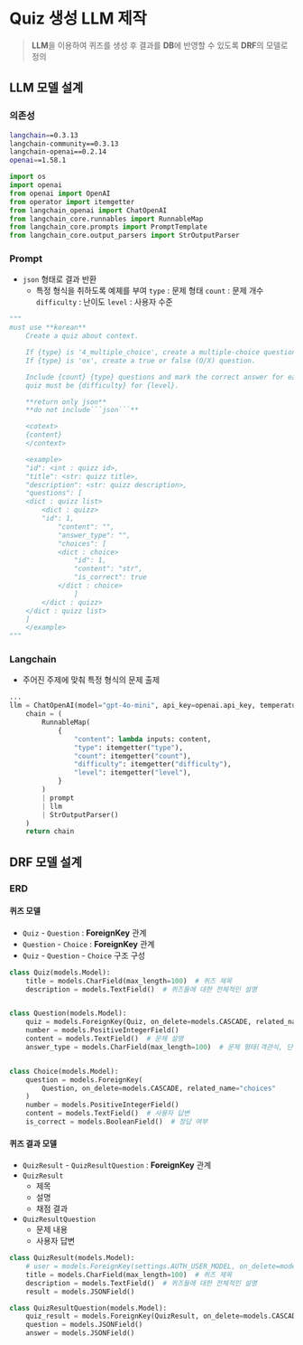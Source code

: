 # Quiz 생성 LLM 제작
> **LLM**을 이용하여 퀴즈를 생성 후 결과를 **DB**에 반영할 수 있도록 **DRF**의 모델로 정의

## LLM 모델 설계

### 의존성

```bash
langchain==0.3.13
langchain-community==0.3.13
langchain-openai==0.2.14
openai==1.58.1
```

```py
import os
import openai
from openai import OpenAI
from operator import itemgetter
from langchain_openai import ChatOpenAI
from langchain_core.runnables import RunnableMap
from langchain_core.prompts import PromptTemplate
from langchain_core.output_parsers import StrOutputParser
```

### Prompt
- `json` 형태로 결과 반환
  - 특정 형식을 취하도록 예졔를 부여
`type` : 문제 형태
`count` : 문제 개수
`difficulty` : 난이도
`level` : 사용자 수준

```py
"""
must use **korean**
    Create a quiz about context.

    If {type} is '4_multiple_choice', create a multiple-choice question with 4 options.
    If {type} is 'ox', create a true or false (O/X) question.

    Include {count} {type} questions and mark the correct answer for each question.
    quiz must be {difficulty} for {level}.

    **return only json**
    **do not include```json```**

    <cotext>
    {content}
    </context>

    <example>
    "id": <int : quizz id>,
    "title": <str: quizz title>,
    "description": <str: quizz description>,
    "questions": [
    <dict : quizz list>
        <dict : quizz>
        "id": 1,
            "content": "",
            "answer_type": "",
            "choices": [
            <dict : choice>
                "id": 1,
                "content": "str",
                "is_correct": true
            </dict : choice>
                ]
        </dict : quizz>
    </dict : quizz list>
    ]
    </example>
"""
```

### Langchain
- 주어진 주제에 맞춰 특정 형식의 문제 출제

```py
...
llm = ChatOpenAI(model="gpt-4o-mini", api_key=openai.api_key, temperature=0.3)
    chain = (
        RunnableMap(
            {
                "content": lambda inputs: content,
                "type": itemgetter("type"),
                "count": itemgetter("count"),
                "difficulty": itemgetter("difficulty"),
                "level": itemgetter("level"),
            }
        )
        | prompt
        | llm
        | StrOutputParser()
    )
    return chain
```

## DRF 모델 설계

### ERD

#### 퀴즈 모델
- `Quiz` - `Question` : **ForeignKey** 관계
- `Question` - `Choice` : **ForeignKey** 관계
- `Quiz` - `Question` - `Choice` 구조 구성

```py
class Quiz(models.Model):
    title = models.CharField(max_length=100)  # 퀴즈 제목
    description = models.TextField()  # 퀴즈들에 대한 전체적인 설명


class Question(models.Model):
    quiz = models.ForeignKey(Quiz, on_delete=models.CASCADE, related_name="questions")
    number = models.PositiveIntegerField()
    content = models.TextField()  # 문제 설명
    answer_type = models.CharField(max_length=100)  # 문제 형태(객관식, 단답형, ox)


class Choice(models.Model):
    question = models.ForeignKey(
        Question, on_delete=models.CASCADE, related_name="choices"
    )
    number = models.PositiveIntegerField()
    content = models.TextField()  # 사용자 답변
    is_correct = models.BooleanField()  # 정답 여부
```

#### 퀴즈 결과 모델
- `QuizResult` - `QuizResultQuestion` : **ForeignKey** 관계
- `QuizResult`
  - 제목
  - 설명
  - 채점 결과
- `QuizResultQuestion`
  - 문제 내용
  - 사용자 답변

```py
class QuizResult(models.Model):
    # user = models.ForeignKey(settings.AUTH_USER_MODEL, on_delete=models.CASCADE)
    title = models.CharField(max_length=100)  # 퀴즈 제목
    description = models.TextField()  # 퀴즈들에 대한 전체적인 설명
    result = models.JSONField()

class QuizResultQuestion(models.Model):
    quiz_result = models.ForeignKey(QuizResult, on_delete=models.CASCADE, related_name="result_questions")
    question = models.JSONField()
    answer = models.JSONField() 
```